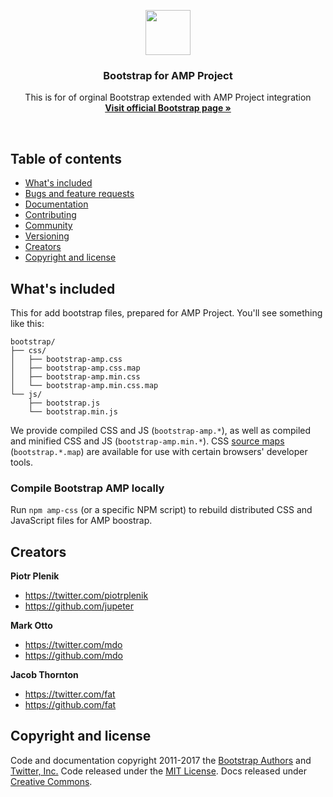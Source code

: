 <p align="center">
  <a href="https://v4-alpha.getbootstrap.com">
    <img src="http://v4-alpha.getbootstrap.com/assets/brand/bootstrap-solid.svg" width=72 height=72>
  </a>

  <h3 align="center">Bootstrap for AMP Project</h3>

  <p align="center">
    This is for of orginal Bootstrap extended with AMP Project integration
    <br>
    <a href="https://v4-alpha.getbootstrap.com"><strong>Visit official Bootstrap page &raquo;</strong></a>
  </p>
</p>

<br>

## Table of contents

- [What's included](#whats-included)
- [Bugs and feature requests](#bugs-and-feature-requests)
- [Documentation](#documentation)
- [Contributing](#contributing)
- [Community](#community)
- [Versioning](#versioning)
- [Creators](#creators)
- [Copyright and license](#copyright-and-license)

## What's included

This for add bootstrap files, prepared for AMP Project. 
You'll see something like this:

```
bootstrap/
├── css/
│   ├── bootstrap-amp.css
│   ├── bootstrap-amp.css.map
│   ├── bootstrap-amp.min.css
│   └── bootstrap-amp.min.css.map
└── js/
    ├── bootstrap.js
    └── bootstrap.min.js
```

We provide compiled CSS and JS (`bootstrap-amp.*`), as well as compiled and minified CSS and JS (`bootstrap-amp.min.*`). CSS [source maps](https://developers.google.com/web/tools/chrome-devtools/debug/readability/source-maps) (`bootstrap.*.map`) are available for use with certain browsers' developer tools.

### Compile Bootstrap AMP locally

Run `npm amp-css` (or a specific NPM script) to rebuild distributed CSS and JavaScript files for AMP boostrap.

## Creators

**Piotr Plenik**

- <https://twitter.com/piotrplenik>
- <https://github.com/jupeter>


**Mark Otto**

- <https://twitter.com/mdo>
- <https://github.com/mdo>

**Jacob Thornton**

- <https://twitter.com/fat>
- <https://github.com/fat>


## Copyright and license

Code and documentation copyright 2011-2017 the [Bootstrap Authors](https://github.com/twbs/bootstrap/graphs/contributors) and [Twitter, Inc.](https://twitter.com) Code released under the [MIT License](https://github.com/twbs/bootstrap/blob/master/LICENSE). Docs released under [Creative Commons](https://github.com/twbs/bootstrap/blob/master/docs/LICENSE).
